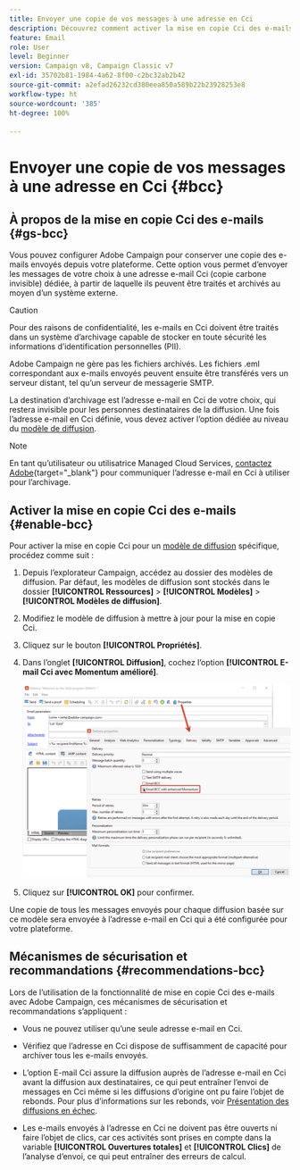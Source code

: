 ```yaml
---
title: Envoyer une copie de vos messages à une adresse en Cci
description: Découvrez comment activer la mise en copie Cci des e-mails dans Adobe Campaign
feature: Email
role: User
level: Beginner
version: Campaign v8, Campaign Classic v7
exl-id: 35702b81-1984-4a62-8f00-c2bc32ab2b42
source-git-commit: a2efad26232cd380eea850a589b22b23928253e8
workflow-type: ht
source-wordcount: '385'
ht-degree: 100%

---
```


# Envoyer une copie de vos messages à une adresse en Cci {#bcc}

<!--
>[!NOTE]
>
>This capability is available starting Campaign v8.3. To check your version, refer to [this section](../start/compatibility-matrix.md#how-to-check-your-campaign-version-and-buildversion)-->

## À propos de la mise en copie Cci des e-mails {#gs-bcc}

Vous pouvez configurer Adobe Campaign pour conserver une copie des e-mails envoyés depuis votre plateforme. Cette option vous permet d’envoyer les messages de votre choix à une adresse e-mail Cci (copie carbone invisible) dédiée, à partir de laquelle ils peuvent être traités et archivés au moyen d’un système externe.

>[!CAUTION]
>
>Pour des raisons de confidentialité, les e-mails en Cci doivent être traités dans un système d’archivage capable de stocker en toute sécurité les informations d’identification personnelles (PII).

Adobe Campaign ne gère pas les fichiers archivés. Les fichiers .eml correspondant aux e-mails envoyés peuvent ensuite être transférés vers un serveur distant, tel qu’un serveur de messagerie SMTP.

La destination d’archivage est l’adresse e-mail en Cci de votre choix, qui restera invisible pour les personnes destinataires de la diffusion. Une fois l’adresse e-mail en Cci définie, vous devez activer l’option dédiée au niveau du [modèle de diffusion](create-templates.md).

>[!NOTE]
>
>En tant qu’utilisateur ou utilisatrice Managed Cloud Services, [contactez Adobe](../start/campaign-faq.md#support){target="_blank"} pour communiquer l’adresse e-mail en Cci à utiliser pour l’archivage.

## Activer la mise en copie Cci des e-mails {#enable-bcc}

Pour activer la mise en copie Cci pour un [modèle de diffusion](create-templates.md) spécifique, procédez comme suit :

1. Depuis l’explorateur Campaign, accédez au dossier des modèles de diffusion. Par défaut, les modèles de diffusion sont stockés dans le dossier **[!UICONTROL Ressources]** > **[!UICONTROL Modèles]** > **[!UICONTROL Modèles de diffusion]**.
1. Modifiez le modèle de diffusion à mettre à jour pour la mise en copie Cci.
1. Cliquez sur le bouton **[!UICONTROL Propriétés]**.
1. Dans l’onglet **[!UICONTROL Diffusion]**, cochez l’option **[!UICONTROL E-mail Cci avec Momentum amélioré]**.

   ![](assets/email-bcc.png)

1. Cliquez sur **[!UICONTROL OK]** pour confirmer.

Une copie de tous les messages envoyés pour chaque diffusion basée sur ce modèle sera envoyée à l’adresse e-mail en Cci qui a été configurée pour votre plateforme.

## Mécanismes de sécurisation et recommandations {#recommendations-bcc}

Lors de l’utilisation de la fonctionnalité de mise en copie Cci des e-mails avec Adobe Campaign, ces mécanismes de sécurisation et recommandations s’appliquent :

* Vous ne pouvez utiliser qu’une seule adresse e-mail en Cci.

* Vérifiez que l’adresse en Cci dispose de suffisamment de capacité pour archiver tous les e-mails envoyés.

* L’option E-mail Cci <!--with Enhanced MTA--> assure la diffusion auprès de l’adresse e-mail en Cci avant la diffusion aux destinataires, ce qui peut entraîner l’envoi de messages en Cci même si les diffusions d’origine ont pu faire l’objet de rebonds. Pour plus d’informations sur les rebonds, voir [Présentation des diffusions en échec](delivery-failures.md).

* Les e-mails envoyés à l’adresse en Cci ne doivent pas être ouverts ni faire l’objet de clics, car ces activités sont prises en compte dans la variable **[!UICONTROL Ouvertures totales]** et **[!UICONTROL Clics]** de l’analyse d’envoi, ce qui peut entraîner des erreurs de calcul.

<!--Only successfully sent emails are taken in account, bounces are not.-->
